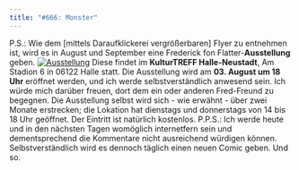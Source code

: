 ```yaml
---
title: "#666: Monster"
---
```


P.S.: Wie dem [mittels Daraufklickerei vergrößerbaren] Flyer zu entnehmen ist, wird es in August und September eine Frederick fon Flatter-<strong>Ausstellung</strong> geben. 
<a name="Ausstellung" href="http://www.fonflatter.de/bilder/ausstellung_plakat.png" ><img src="http://www.fonflatter.de/bilder/ausstellung_plakat_s.png" alt="Ausstellung"></a>
Diese findet im <strong>KulturTREFF Halle-Neustadt</strong>, Am Stadion 6 in 06122 Halle statt. Die Ausstellung wird am <strong>03. August um 18 Uhr</strong> eröffnet werden, und ich werde selbstverständlich anwesend sein. Ich würde mich darüber freuen, dort dem ein oder anderen Fred-Freund zu begegnen. 
Die Ausstellung selbst wird sich - wie erwähnt - über zwei Monate erstrecken; die Lokation hat dienstags und donnerstags von 14 bis 18 Uhr geöffnet. Der Eintritt ist natürlich kostenlos.
P.P.S.: Ich werde heute und in den nächsten Tagen womöglich internetfern sein und dementsprechend die Kommentare nicht ausreichend würdigen können. Selbstverständlich wird es dennoch täglich einen neuen Comic geben.
Und so.
 

